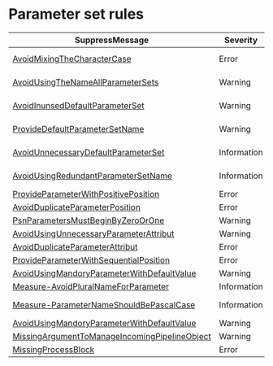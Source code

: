﻿# Parameter set rules

| SuppressMessage | Severity | Rule name |
|-----------------------|---------------------------|-----------------------------------------------|
|[AvoidMixingTheCharacterCase](./AvoidMixingTheCharacterCase.md) | Error | Measure-DetectingErrorsInDefaultParameterSetName |
|[AvoidUsingTheNameAllParameterSets](./AvoidUsingTheNameAllParameterSets.md) | Warning | Measure-DetectingErrorsInDefaultParameterSetName |
|[AvoidInunsedDefaultParameterSet](./AvoidInunsedDefaultParameterSet.md) | Warning | Measure-DetectingErrorsInDefaultParameterSetName |
|[ProvideDefaultParameterSetName](./ProvideDefaultParameterSetName.md) | Warning | Measure-DetectingErrorsInDefaultParameterSetName |
|[AvoidUnnecessaryDefaultParameterSet](./AvoidUnnecessaryDefaultParameterSet.md) | Information | Measure-DetectingErrorsInDefaultParameterSetName |
|[AvoidUsingRedundantParameterSetName](./AvoidUsingRedundantParameterSetName.md) | Information | Measure-DetectingErrorsInDefaultParameterSetName |
|[ProvideParameterWithPositivePosition](./ProvideParameterWithPositivePosition.md) | Error | Measure-DetectingErrorsInParameterList |
|[AvoidDuplicateParameterPosition](./AvoidDuplicateParameterPosition.md) | Error | Measure-DetectingErrorsInParameterList |
|[PsnParametersMustBeginByZeroOrOne](./PsnParametersMustBeginByZeroOrOne.md) | Warning | Measure-DetectingErrorsInParameterList |
|[AvoidUsingUnnecessaryParameterAttribut](./AvoidUsingUnnecessaryParameterAttribut.md) | Warning | Measure-DetectingErrorsInParameterList |
|[AvoidDuplicateParameterAttribut](./AvoidDuplicateParameterAttribut.md) | Error | Measure-DetectingErrorsInParameterList |
|[ProvideParameterWithSequentialPosition](./ProvideParameterWithSequentialPosition.md) | Error | Measure-DetectingErrorsInParameterList |
|[AvoidUsingMandoryParameterWithDefaultValue](./AvoidUsingMandoryParameterWithDefaultValue.md) | Warning | Measure-DetectingErrorsInParameterList |
|[Measure-AvoidPluralNameForParameter](./Measure-AvoidPluralNameForParameter.md) | Information | Measure-AvoidPluralNameForParameter|
|[Measure-ParameterNameShouldBePascalCase](./Measure-ParameterNameShouldBePascalCase.md) | Information | Measure-ParameterNameShouldBePascalCase |
|[AvoidUsingMandoryParameterWithDefaultValue](./AvoidUsingMandoryParameterWithDefaultValue.md) | Warning | Measure-DetectingErrorsInParameterList |
|[MissingArgumentToManageIncomingPipelineObject](./MissingArgumentToManageIncomingPipelineObject.md) | Warning | Measure-DetectingErrorsInParameterList |
|[MissingProcessBlock](./MissingProcessBlock.md) | Error | Measure-DetectingErrorsInParameterList |



